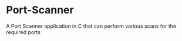 Port-Scanner
============

A Port Scanner application in C that can perform various scans for the required ports 
